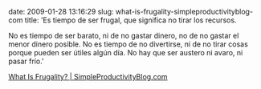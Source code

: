 date: 2009-01-28 13:16:29
slug: what-is-frugality-simpleproductivityblog-com
title: 'Es tiempo de ser frugal, que significa no tirar los recursos.

  No es tiempo de ser barato, ni de no gastar dinero, no de no gastar el menor dinero
  posible. No es tiempo de no divertirse, ni de no tirar cosas porque pueden ser útiles
  algún día. No hay que ser austero ni avaro, ni pasar frío.'

[What Is Frugality? | SimpleProductivityBlog.com](http://www.simpleproductivityblog.com/what-is-frugality/)

